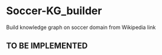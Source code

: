 # Soccer-KG_builder
Build knowledge graph on soccer domain from Wikipedia link

## TO BE IMPLEMENTED
